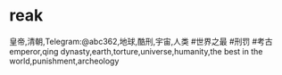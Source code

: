 # reak
皇帝,清朝,Telegram:@abc362,地球,酷刑,宇宙,人类 #世界之最 #刑罚 #考古 emperor,qing dynasty,earth,torture,universe,humanity,the best in the world,punishment,archeology
